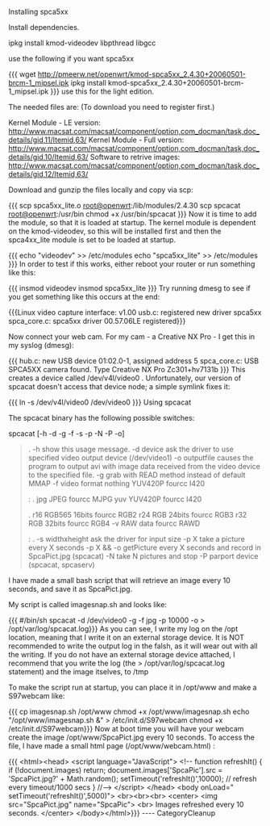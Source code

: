Installing spca5xx

Install dependencies.

ipkg install kmod-videodev libpthread libgcc

use the following if you want spca5xx

{{{ wget
<http://pmeerw.net/openwrt/kmod-spca5xx_2.4.30+20060501-brcm-1_mipsel.ipk>
ipkg install kmod-spca5xx\_2.4.30+20060501-brcm-1\_mipsel.ipk }}} use
this for the light edition.

The needed files are: (To download you need to register first.)

Kernel Module - LE version:
<http://www.macsat.com/macsat/component/option,com_docman/task,doc_details/gid,11/Itemid,63/>
Kernel Module - Full version:
<http://www.macsat.com/macsat/component/option,com_docman/task,doc_details/gid,10/Itemid,63/>
Software to retrive images:
<http://www.macsat.com/macsat/component/option,com_docman/task,doc_details/gid,12/Itemid,63/>

Download and gunzip the files locally and copy via scp:

{{{ scp spca5xx\_lite.o <root@openwrt>:/lib/modules/2.4.30 scp spcacat
<root@openwrt>:/usr/bin chmod +x /usr/bin/spcacat }}} Now it is time to
add the module, so that it is loaded at startup. The kernel module is
dependent on the kmod-videodev, so this will be installed first and then
the spca4xx\_lite module is set to be loaded at startup.

{{{ echo "videodev" &gt;&gt; /etc/modules echo "spca5xx\_lite" &gt;&gt;
/etc/modules }}} In order to test if this works, either reboot your
router or run something like this:

{{{ insmod videodev insmod spca5xx\_lite }}} Try running dmesg to see if
you get something like this occurs at the end:

{{{Linux video capture interface: v1.00 usb.c: registered new driver
spca5xx spca\_core.c: spca5xx driver 00.57.06LE registered}}}

Now connect your web cam. For my cam - a Creative NX Pro - I get this in
my syslog (dmesg):

{{{ hub.c: new USB device 01:02.0-1, assigned address 5 spca\_core.c:
USB SPCA5XX camera found. Type Creative NX Pro Zc301+hv7131b }}} This
creates a device called /dev/v4l/video0 . Unfortunately, our version of
spcacat doesn't access that device node; a simple symlink fixes it:

{{{ ln -s /dev/v4l/video0 /dev/video0 }}} Using spcacat

The spcacat binary has the following possible switches:

spcacat \[-h -d -g -f -s -p -N -P -o\]

> . -h show this usage message. -d device ask the driver to use specified video output device (/dev/video1) -o outputfile causes the program to output avi with image data received from the video device to the specified file. -g grab with READ method instead of default MMAP -f video format nothing YUV420P fourcc I420
>
> :   . jpg JPEG fourcc MJPG yuv YUV420P fourcc I420
>
> . r16 RGB565 16bits fourcc RGB2 r24 RGB 24bits fourcc RGB3 r32 RGB 32bits fourcc RGB4 -v RAW data fourcc RAWD
>
> :   . -s widthxheight ask the driver for input size -p X take a
>     picture every X seconds -p X && -o getPicture every X seconds and
>     record in SpcaPict.jpg (spcacat) -N take N pictures and stop -P
>     parport device (spcacat, spcaserv)
>
I have made a small bash script that will retrieve an image every 10
seconds, and save it as SpcaPict.jpg.

My script is called imagesnap.sh and looks like:

{{{ \#/bin/sh spcacat -d /dev/video0 -g -f jpg -p 10000 -o &gt;
/opt/var/log/spcacat.log}}} As you can see, I write my log on the /opt
location, meaning that I write it on an external storage device. It is
NOT recommended to write the output log in the falsh, as it will wear
out with all the writing. If you do not have an external storage device
attached, I recommend that you write the log (the &gt;
/opt/var/log/spcacat.log statement) and the image itselves, to /tmp

To make the script run at startup, you can place it in /opt/www and make
a S97webcam like:

{{{ cp imagesnap.sh /opt/www chmod +x /opt/www/imagesnap.sh echo
"/opt/www/imagesnap.sh &" &gt; /etc/init.d/S97webcam chmod +x
/etc/init.d/S97webcam}}} Now at boot time you will have your webcam
create the image /opt/www/SpcaPict.jpg every 10 seconds. To access the
file, I have made a small html page (/opt/www/webcam.html) :

{{{ &lt;html&gt;&lt;head&gt; &lt;script language="JavaScript"&gt;
&lt;!-- function refreshIt() { if (!document.images) return;
document.images\['SpcaPic'\].src = 'SpcaPict.jpg?' + Math.random();
setTimeout('refreshIt()',10000); // refresh every timeout/1000 secs }
//--&gt; &lt;/script&gt; &lt;/head&gt; &lt;body onLoad="
setTimeout('refreshIt()',5000)"&gt; &lt;br&gt;&lt;br&gt;&lt;br&gt;
&lt;center&gt; &lt;img src="SpcaPict.jpg" name="SpcaPic"&gt; &lt;br&gt;
Images refreshed every 10 seconds. &lt;/center&gt;
&lt;/body&gt;&lt;/html&gt;}}} ---- CategoryCleanup
